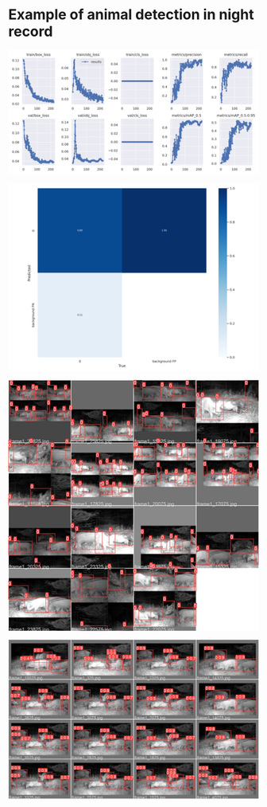 # Example of animal detection in night record

![results](results.png)

![results](confusion_matrix.png)

![whole data](train_batch1.jpg)

![whole data](val_batch0_pred.jpg)
